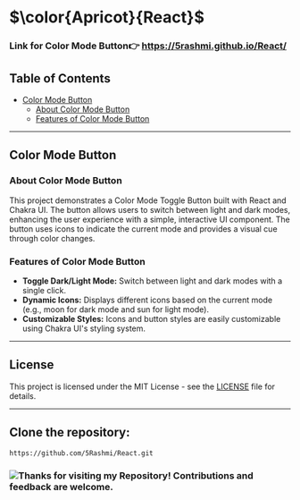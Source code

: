 
# $\color{Apricot}{React}$

### Link for Color Mode Button👉 https://5rashmi.github.io/React/

## Table of Contents

- [Color Mode Button](#color-mode-button)
  - [About Color Mode Button](#about-color-mode-button)
  - [Features of Color Mode Button](#features-of-color-mode-button)

---

## Color Mode Button

### About Color Mode Button

This project demonstrates a Color Mode Toggle Button built with React and Chakra UI. The button allows users to switch between light and dark modes, enhancing the user experience with a simple, interactive UI component. The button uses icons to indicate the current mode and provides a visual cue through color changes.

### Features of Color Mode Button

- **Toggle Dark/Light Mode:** Switch between light and dark modes with a single click.
- **Dynamic Icons:** Displays different icons based on the current mode (e.g., moon for dark mode and sun for light mode).
- **Customizable Styles:** Icons and button styles are easily customizable using Chakra UI's styling system.

---

## License

This project is licensed under the MIT License - see the [LICENSE](LICENSE) file for details.

---
  
## Clone the repository:

   ```sh
   https://github.com/5Rashmi/React.git
   ```

### ![Thanks for visiting my Repository! Contributions and feedback are welcome.](https://img.shields.io/badge/Thanks%20for%20visiting%20my%20Repository!%20Contributions%20and%20feedback%20are%20welcome.-red?style=for-the-badge)
